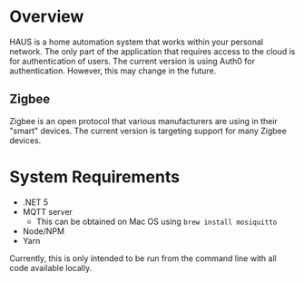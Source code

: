 # Overview

HAUS is a home automation system that works within your personal network. The only part of the application that requires access to the cloud is for authentication of users. 
The current version is using Auth0 for authentication. However, this may change in the future.

## Zigbee

Zigbee is an open protocol that various manufacturers are using in their "smart" devices. The current version is targeting support for many Zigbee devices. 

# System Requirements

- .NET 5
- MQTT server
    - This can be obtained on Mac OS using `brew install mosiquitto`
- Node/NPM
- Yarn

Currently, this is only intended to be run from the command line with all code available locally.